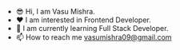 - 😎 Hi, I am Vasu Mishra.
- ❤️ I am interested in Frontend Developer.
- 👀 I am currently learning Full Stack Developer.
- 📫 How to reach me vasumishra09@gmail.com

